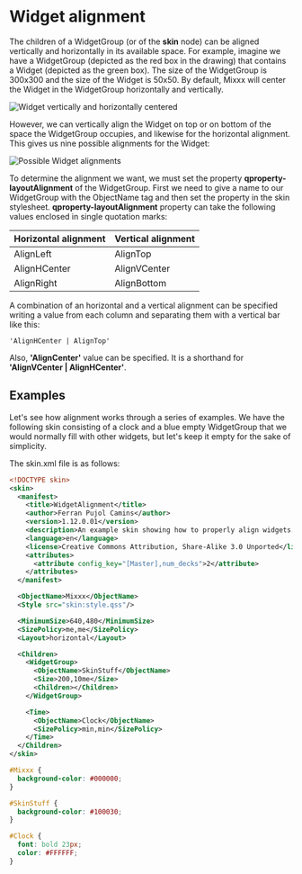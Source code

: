 # Widget alignment

The children of a WidgetGroup (or of the **skin** node) can be aligned
vertically and horizontally in its available space. For example, imagine
we have a WidgetGroup (depicted as the red box in the drawing) that
contains a Widget (depicted as the green box). The size of the
WidgetGroup is 300x300 and the size of the Widget is 50x50. By default,
Mixxx will center the Widget in the WidgetGroup horizontally and
vertically.

![Widget vertically and horizontally
centered](/creating_skins/widget_center_alignment.svg)

However, we can vertically align the Widget on top or on bottom of the
space the WidgetGroup occupies, and likewise for the horizontal
alignment. This gives us nine possible alignments for the Widget:

![Possible Widget
alignments](/creating_skins/widget_possible_alignments.svg)

To determine the alignment we want, we must set the property
**qproperty-layoutAlignment** of the WidgetGroup. First we need to give
a name to our WidgetGroup with the ObjectName tag and then set the
property in the skin stylesheet. **qproperty-layoutAlignment** property
can take the following values enclosed in single quotation marks:

| Horizontal alignment | Vertical alignment |
| -------------------- | ------------------ |
| AlignLeft            | AlignTop           |
| AlignHCenter         | AlignVCenter       |
| AlignRight           | AlignBottom        |

A combination of an horizontal and a vertical alignment can be specified
writing a value from each column and separating them with a vertical bar
like this:

    'AlignHCenter | AlignTop'

Also, **'AlignCenter'** value can be specified. It is a shorthand for
**'AlignVCenter | AlignHCenter'**.

## Examples

Let's see how alignment works through a series of examples. We have the
following skin consisting of a clock and a blue empty WidgetGroup that
we would normally fill with other widgets, but let's keep it empty for
the sake of simplicity.

The skin.xml file is as follows:

``` xml
<!DOCTYPE skin>
<skin>
  <manifest>
    <title>WidgetAlignment</title>
    <author>Ferran Pujol Camins</author>
    <version>1.12.0.01</version>
    <description>An example skin showing how to properly align widgets.</description>
    <language>en</language>
    <license>Creative Commons Attribution, Share-Alike 3.0 Unported</license>
    <attributes>
      <attribute config_key="[Master],num_decks">2</attribute>
    </attributes>
  </manifest>

  <ObjectName>Mixxx</ObjectName>
  <Style src="skin:style.qss"/>

  <MinimumSize>640,480</MinimumSize>
  <SizePolicy>me,me</SizePolicy>
  <Layout>horizontal</Layout>

  <Children>
    <WidgetGroup>
      <ObjectName>SkinStuff</ObjectName>
      <Size>200,10me</Size>
      <Children></Children>
    </WidgetGroup>

    <Time>
      <ObjectName>Clock</ObjectName>
      <SizePolicy>min,min</SizePolicy>
    </Time>
  </Children>
</skin>
```

``` css
#Mixxx {
  background-color: #000000;
}

#SkinStuff {
  background-color: #100030;
}

#Clock {
  font: bold 23px;
  color: #FFFFFF;
}
```
